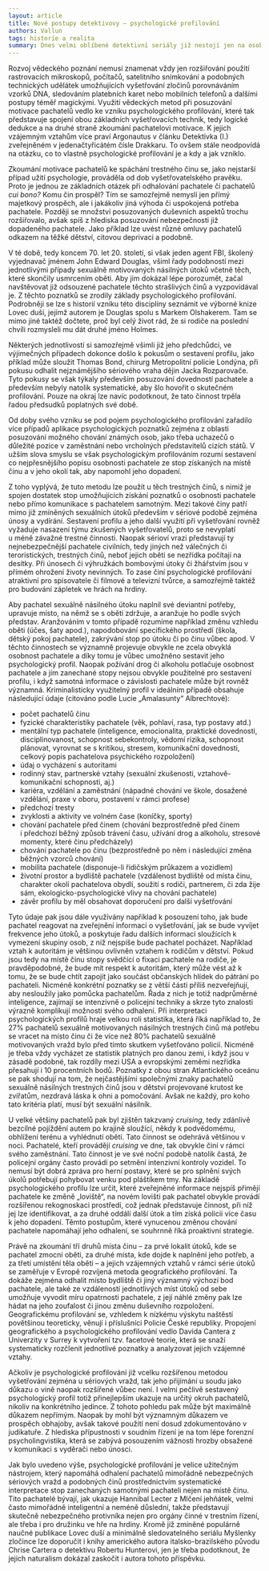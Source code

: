 ```yaml
---
layout: article
title: Nové postupy detektivovy – psychologické profilování
authors: Vallun
tags: historie a realita
summary: Dnes velmi oblíbené detektivní seriály již nestojí jen na osobnosti jednotlivých detektivů, jako je třeba Komisař Rex či Kojak, ani na spoustě akčních scén jako Odpadlík či Kobra 11, ale pozornost se soustředí na divácky atraktivní metody vyšetřování, na nichž jsou založeny série CSI či Sběratelé kostí. Tyto seriály jsou natolik oblíbené a vlivné, že členové soudních porot dostávají školení na téma, co je skutečně možné, co je nereálné vzhledem k nákladům a co vůbec ještě neumíme. Jedním z těchto seriálů jsou i Myšlenky zločince, v nichž se loví pachatelé těch nejnebezpečnějších „civilních“ trestných činů pomocí psychologického profilování. Jelikož se jedná o relativně mladou disciplínu, jejíž vědecký status stále ještě není zcela nesporný, zaslouží si malé představení.
---
```


Rozvoj vědeckého poznání nemusí znamenat vždy jen rozšiřování použití rastrovacích mikroskopů, počítačů, satelitního snímkování a podobných technických udělátek umožňujících vyšetřování zločinů porovnáváním vzorků DNA, sledováním platebních karet nebo mobilních telefonů a dalšími postupy téměř magickými. Využití vědeckých metod při posuzování motivace pachatelů vedlo ke vzniku psychologického profilování, které tak představuje spojení obou základních vyšetřovacích technik, tedy logické dedukce a na druhé straně zkoumání pachatelovi motivace. K jejich vzájemným vztahům více praví Argonautus v článku Detektivka (I.) zveřejněném v jedenačtyřicátém čísle Drakkaru. To ovšem stále neodpovídá na otázku, co to vlastně psychologické profilování je a kdy a jak vzniklo.

Zkoumání motivace pachatelů ke spáchání trestného činu se, jako nejstarší případ užití psychologie, prováděla od dob vyšetřovatelského pravěku. Proto je jednou ze základních otázek při odhalování pachatele či pachatelů _cui bono?_ Komu čin prospěl? Tím se samozřejmě nemyslí jen přímý majetkový prospěch, ale i jakákoliv jiná výhoda či uspokojená potřeba pachatele. Později se množství posuzovaných duševních aspektů trochu rozšiřovalo, avšak spíš z hlediska posuzování nebezpečnosti již dopadeného pachatele. Jako příklad lze uvést různé omluvy pachatelů odkazem na těžké dětství, citovou deprivaci a podobně.

V té době, tedy koncem 70. let 20. století, si však jeden agent FBI, školený vyjednavač jménem John Edward Douglas, všiml řady podobností mezi jednotlivými případy sexuálně motivovaných násilných útoků včetně těch, které skončily usmrcením oběti. Aby jim dokázal lépe porozumět, začal navštěvovat již odsouzené pachatele těchto strašlivých činů a vyzpovídával je. Z těchto poznatků se zrodily základy psychologického profilování. Podrobněji se lze s historií vzniku této disciplíny seznámit ve výborné knize Lovec duší, jejímž autorem je Douglas spolu s Markem Olshakerem. Tam se mimo jiné taktéž dočtete, proč byl celý život rád, že si rodiče na poslední chvíli rozmysleli mu dát druhé jméno Holmes.

Některých jednotlivostí si samozřejmě všimli již jeho předchůdci, ve výjimečných případech dokonce došlo k pokusům o sestavení profilu, jako příklad může sloužit Thomas Bond, chirurg Metropolitní policie Londýna, při pokusu odhalit nejznámějšího sériového vraha dějin Jacka Rozparovače. Tyto pokusy se však týkaly především posuzování dovedností pachatele a především nebyly natolik systematické, aby šlo hovořit o skutečném profilování. Pouze na okraj lze navíc podotknout, že tato činnost trpěla řadou předsudků poplatných své době.

Od doby svého vzniku se pod pojem psychologického profilování zařadilo více případů aplikace psychologických poznatků zejména z oblasti posuzování možného chování známých osob, jako třeba uchazečů o důležité pozice v zaměstnání nebo vrcholných představitelů cizích států. V užším slova smyslu se však psychologickým profilováním rozumí sestavení co nejpřesnějšího popisu osobnosti pachatele ze stop získaných na místě činu a v jeho okolí tak, aby napomohl jeho dopadení.

Z toho vyplývá, že tuto metodu lze použít u těch trestných činů, s nimiž je spojen dostatek stop umožňujících získání poznatků o osobnosti pachatele nebo přímo komunikace s pachatelem samotným. Mezi takové činy patří mimo již zmíněných sexuálních útoků především v sériové podobě zejména únosy a vydírání. Sestavení profilu a jeho další využití při vyšetřování rovněž vyžaduje nasazení týmu zkušených vyšetřovatelů, proto se nevyplatí u méně závažné trestné činnosti. Naopak sérioví vrazi představují ty nejnebezpečnější pachatele civilních, tedy jiných než válečných či teroristických, trestných činů, neboť jejich oběti se nezřídka počítají na desítky. Při únosech či výhružkách bombovými útoky či žhářstvím jsou v přímém ohrožení životy nevinných. To zase činí psychologické profilování atraktivní pro spisovatele či filmové a televizní tvůrce, a samozřejmě taktéž pro budování zápletek ve hrách na hrdiny.

Aby pachatel sexuálně násilného útoku naplnil své deviantní potřeby, upravuje místo, na němž se s obětí zdržuje, a aranžuje ho podle svých představ. Aranžováním v tomto případě rozumíme například změnu vzhledu oběti (účes, šaty apod.), napodobování specifického prostředí (škola, dětský pokoj pachatele), zakrývání stop po útoku či po činu vůbec apod. V těchto činnostech se významně projevuje obvykle ne zcela obvyklá osobnost pachatele a díky tomu je vůbec umožněno sestavit jeho psychologický profil. Naopak požívání drog či alkoholu potlačuje osobnost pachatele a jím zanechané stopy nejsou obvykle použitelné pro sestavení profilu, i když samotná informace o závislosti pachatele může být rovněž významná. Kriminalisticky využitelný profil v ideálním případě obsahuje následující údaje (citováno podle Lucie „Amalasunty“ Albrechtové):

- počet pachatelů činu
- fyzické charakteristiky pachatele (věk, pohlaví, rasa, typ postavy atd.)
- mentální typ pachatele (inteligence, emocionalita, praktické dovednosti, disciplinovanost, schopnost sebekontroly, vědomí rizika, schopnost plánovat, vyrovnat se s kritikou, stresem, komunikační dovednosti, celkový popis pachatelova psychického rozpoložení)
- údaj o vycházení s autoritami
- rodinný stav, partnerské vztahy (sexuální zkušenosti, vztahově-komunikační schopnosti, aj.)
- kariéra, vzdělání a zaměstnání (nápadné chování ve škole, dosažené vzdělání, praxe v oboru, postavení v rámci profese)
- předchozí tresty
- zvyklosti a aktivity ve volném čase (koníčky, sporty)
- chování pachatele před činem (chování bezprostředně před činem i předchozí běžný způsob trávení času, užívání drog a alkoholu, stresové momenty, které činu předcházely)
- chování pachatele po činu (bezprostředně po něm i následující změna běžných vzorců chování)
- mobilita pachatele (disponuje-li řidičským průkazem a vozidlem)
- životní prostor a bydliště pachatele (vzdálenost bydliště od místa činu, charakter okolí pachatelova obydlí, soužití s rodiči, partnerem, či zda žije sám, ekologicko-psychologické vlivy na chování pachatele)
- závěr profilu by měl obsahovat doporučení pro další vyšetřování

Tyto údaje pak jsou dále využívány například k posouzení toho, jak bude pachatel reagovat na zveřejnění informací o vyšetřování, jak se bude vyvíjet frekvence jeho útoků, a poskytuje řadu dalších informací sloužících k vymezení skupiny osob, z níž nejspíše bude pachatel pocházet. Například vztah k autoritám je většinou ovlivněn vztahem k rodičům v dětství. Pokud jsou tedy na místě činu stopy svědčící o fixaci pachatele na rodiče, je pravděpodobné, že bude mít respekt k autoritám, který může vést až k tomu, že se bude chtít zapojit jako součást občanských hlídek do pátrání po pachateli. Nicméně konkrétní poznatky se z větší části příliš nezveřejňují, aby nesloužily jako pomůcka pachatelům. Řada z nich je totiž nadprůměrné inteligence, zajímají se intenzivně o policejní techniky a skrze tyto znalosti výrazně komplikují možnosti svého odhalení. Při interpretaci psychologických profilů hraje velkou roli statistika, která říká například to, že 27% pachatelů sexuálně motivovaných násilných trestných činů má potřebu se vracet na místo činu či že více než 80% pachatelů sexuálně motivovaných vražd bylo před tímto skutkem vyšetřováno policií. Nicméně je třeba vždy vycházet ze statistik platných pro danou zemi, i když jsou v zásadě podobné, tak rozdíly mezi USA a evropskými zeměmi nezřídka přesahují i 10 procentních bodů. Poznatky z obou stran Atlantického oceánu se pak shodují na tom, že nejčastějšími společnými znaky pachatelů sexuálně násilných trestných činů jsou v dětství projevované krutost ke zvířatům, nezdravá láska k ohni a pomočování. Avšak ne každý, pro koho tato kritéria platí, musí být sexuální násilník.

U velké většiny pachatelů pak byl zjištěn takzvaný _cruising_, tedy zdánlivě bezcílné pojíždění autem po krajině sloužící, někdy k podvědomému, obhlížení terénu a vyhlédnutí obětí. Tato činnost se odehrává většinou v noci. Pachatelé, kteří provádějí _cruising_ ve dne, tak obvykle činí v rámci svého zaměstnání. Tato činnost je ve své noční podobě natolik častá, že policejní orgány často provádí po setmění intenzivní kontroly vozidel. To nemusí být dobrá zpráva pro herní postavy, které se pro splnění svých úkolů potřebují pohybovat venku pod pláštíkem tmy. Na základě psychologického profilu lze určit, které zveřejněné informace nejspíš přimějí pachatele ke změně „loviště“, na novém lovišti pak pachatel obvykle provádí rozšířenou rekognoskaci prostředí, což jednak představuje činnost, při níž jej lze identifikovat, a za druhé oddálí další útok a tím získá policii více času k jeho dopadení. Těmto postupům, které vynucenou změnou chování pachatele napomáhají jeho odhalení, se souhrnně říká proaktivní strategie.

Právě na zkoumání tří druhů místa činu – za prvé lokalit útoků, kde se pachatel zmocní oběti, za druhé místa, kde dojde k naplnění jeho potřeb, a za třetí umístění těla oběti – a jejich vzájemných vztahů v rámci série útoků se zaměřuje v Evropě rozvíjená metoda geografického profilování. Ta dokáže zejména odhalit místo bydliště či jiný významný výchozí bod pachatele, ale také ze vzdáleností jednotlivých míst útoků od sebe umožňuje vyvodit míru opatrnosti pachatele, z její náhlé změny pak lze hádat na jeho zoufalost či jinou změnu duševního rozpoložení. Geografickému profilování se, vzhledem k nízkému výskytu naštěstí povětšinou teoreticky, věnují i příslušníci Policie České republiky. Propojení geografického a psychologického profilování vedlo Davida Cantera z Univerzity v Surrey k vytvoření tzv. facetové teorie, která se snaží systematicky rozčlenit jednotlivé poznatky a analyzovat jejich vzájemné vztahy.

Ačkoliv je psychologické profilování již vcelku rozšířenou metodou vyšetřování zejména u sériových vražd, tak jeho přijímání u soudu jako důkazu o vině naopak rozšířené vůbec není. I velmi pečlivě sestavený psychologický profil totiž přinejlepším ukazuje na určitý okruh pachatelů, nikoliv na konkrétního jedince. Z tohoto pohledu pak může být maximálně důkazem nepřímým. Naopak by mohl být významným důkazem ve prospěch obhajoby, avšak takové použití není dosud zdokumentováno v judikatuře. Z hlediska přípustnosti v soudním řízení je na tom lépe forenzní psycholingvistika, která se zabývá posouzením vážnosti hrozby obsažené v komunikaci s vyděrači nebo únosci.

Jak bylo uvedeno výše, psychologické profilování je velice užitečným nástrojem, který napomáhá odhalení pachatelů mimořádně nebezpečných sériových vražd a podobných činů prostřednictvím systematické interpretace stop zanechaných samotnými pachateli nejen na místě činu. Tito pachatelé bývají, jak ukazuje Hannibal Lecter z Mlčení jehňátek, velmi často mimořádně inteligentní a neméně důslední, takže představují skutečně nebezpečného protivníka nejen pro orgány činné v trestním řízení, ale třeba i pro družinku ve hře na hrdiny. Kromě již zmíněné populárně naučné publikace Lovec duší a minimálně sledovatelného seriálu Myšlenky zločince lze doporučit i knihy amerického autora italsko-brazilského původu Chrise Cartera o detektivu Robertu Hunterovi, jen je třeba podotknout, že jejich naturalism dokázal zaskočit i autora tohoto příspěvku.
